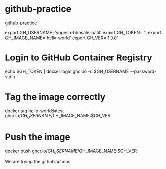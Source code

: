 # github-practice
github-practice

export GH_USERNAME='yogesh-bhosale-patil'
export GH_TOKEN= ''
export GH_IMAGE_NAME='hello-world'
export GH_VER='1.0.0'

# Login to GitHub Container Registry
echo $GH_TOKEN | docker login ghcr.io -u $GH_USERNAME --password-stdin

# Tag the image correctly
docker tag hello-world:latest ghcr.io/$GH_USERNAME/$GH_IMAGE_NAME:$GH_VER

# Push the image
docker push ghcr.io/$GH_USERNAME/$GH_IMAGE_NAME:$GH_VER

We are trying the github actions
